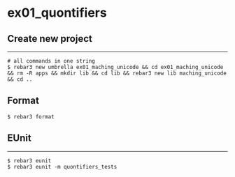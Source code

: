 ex01_quontifiers
=====

## Create new project

----	
	
	# all commands in one string
	$ rebar3 new umbrella ex01_maching_unicode && cd ex01_maching_unicode && rm -R apps && mkdir lib && cd lib && rebar3 new lib maching_unicode && cd ..

## Format
	$ rebar3 format
	
## EUnit
-----
	$ rebar3 eunit
	$ rebar3 eunit -m quontifiers_tests